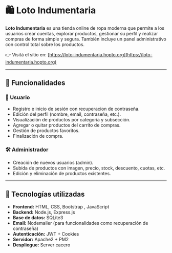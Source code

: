 # 🛍️ Loto Indumentaria

**Loto Indumentaria** es una tienda online de ropa moderna que permite a los usuarios crear cuentas, explorar productos, gestionar su perfil y realizar compras de forma simple y segura. También incluye un panel administrativo con control total sobre los productos.

👉 Visitá el sitio en: [https://loto-indumentaria.hopto.org](https://loto-indumentaria.hopto.org)

---

## 🚀 Funcionalidades

### 👤 Usuario

- Registro e inicio de sesión con recuperacion de contraseña.
- Edición del perfil (nombre, email, contraseña, etc.).
- Visualización de productos por categoría y subsección.
- Agregar o quitar productos del carrito de compras.
- Gestión de productos favoritos.
- Finalización de compra.

### 🛠️ Administrador

- Creación de nuevos usuarios (admin).
- Subida de productos con imagen, precio, stock, descuento, cuotas, etc.
- Edición y eliminación de productos existentes.

---

## 🧰 Tecnologías utilizadas

- **Frontend:** HTML, CSS, Bootstrap , JavaScript
- **Backend:** Node.js, Express.js
- **Base de datos:** SQLite3
- **Email:** Nodemailer (para funcionalidades como recuperación de contraseña)
- **Autenticación:** JWT + Cookies
- **Servidor:** Apache2 + PM2
- **Despliegue:** Server cacero
